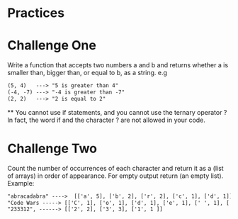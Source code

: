 # Practices

# Challenge One

Write a function that accepts two numbers a and b and returns whether a is smaller than, bigger than, or equal to b, as a string.
e.g

```txt
(5, 4)   ---> "5 is greater than 4"
(-4, -7) ---> "-4 is greater than -7"
(2, 2)   ---> "2 is equal to 2"
```
** You cannot use if statements, and you cannot use the ternary operator ? In fact, the word if and the character ? are not allowed in your code.

# Challenge Two

Count the number of occurrences of each character and return it as a (list of arrays) in order of appearance. For empty output return (an empty list).
Example:
```txt
"abracadabra" ---->  [['a', 5], ['b', 2], ['r', 2], ['c', 1], ['d', 1]]
"Code Wars -----> [['C', 1], ['o', 1], ['d', 1], ['e', 1], [' ', 1], ['W', 1], ['a', 1], ['r', 1], ['s', 1]]
"233312", ------> [['2', 2], ['3', 3], ['1', 1 ]]
```
